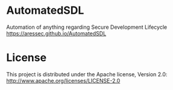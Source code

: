 # AutomatedSDL

Automation of anything regarding Secure Development Lifecycle https://aressec.github.io/AutomatedSDL

# License

This project is distributed under the Apache license, Version 2.0: http://www.apache.org/licenses/LICENSE-2.0
